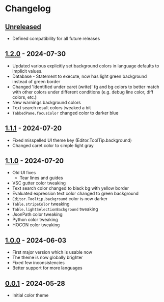 <!-- Keep a Changelog guide -> https://keepachangelog.com -->

# Changelog

## [Unreleased]

- Defined compatibility for all future releases

## [1.2.0] - 2024-07-30

- Updated various explicitly set background colors in language defaults to implicit values.
- Database - Statement to execute, now has light green background instead of green border
- Changed 'Identified under caret (write)' fg and bg colors to better match with other colors under different conditions (e.g. debug line color, diff colors, etc.)
- New warnings background colors
- Text search result colors tweaked a bit
- `TabbedPane.focusColor` changed color to darker blue

## [1.1.1] - 2024-07-20

- Fixed misspelled UI theme key (Editor.ToolTip.background) 
- Changed caret color to simple light gray

## [1.1.0] - 2024-07-20

- Old UI fixes
  - Tear lines and guides
- VSC gutter color tweaking
- Text search color changed to black bg with yellow border
- Evaluated expression text color changed to green background
- `Editor.Tooltip.background` color is now darker
- `Table.stripeColor` tweaking
- `Table.lightSelectionBackground` tweaking
- JsonPath color tweaking
- Python color tweaking
- HOCON color tweaking

## [1.0.0] - 2024-06-03

- First major version which is usable now
- The theme is now globally brighter
- Fixed few inconsistencies
- Better support for more languages

## [0.0.1] - 2024-05-28

- Initial color theme

[Unreleased]: https://github.com/bitbyone/retro-block-theme/compare/v1.2.0...HEAD
[1.2.0]: https://github.com/bitbyone/retro-block-theme/compare/v1.1.1...v1.2.0
[1.1.1]: https://github.com/bitbyone/retro-block-theme/compare/v1.1.0...v1.1.1
[1.1.0]: https://github.com/bitbyone/retro-block-theme/compare/v1.0.0...v1.1.0
[1.0.0]: https://github.com/bitbyone/retro-block-theme/compare/v0.0.1...v1.0.0
[0.0.1]: https://github.com/bitbyone/retro-block-theme/commits/v0.0.1
